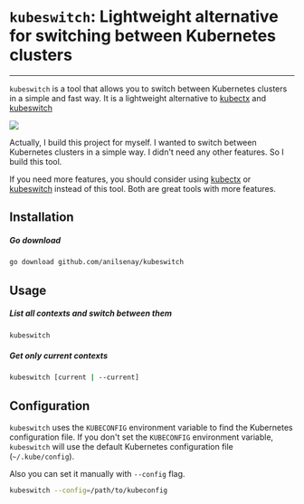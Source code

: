 # `kubeswitch`: Lightweight alternative for switching between Kubernetes clusters

---

`kubeswitch` is a tool that allows you to switch between Kubernetes clusters in a simple and fast way. It is a lightweight alternative to [kubectx](https://github.com/ahmetb/kubectx/) and [kubeswitch](https://github.com/danielfoehrKn/kubeswitch/)

![](https://s11.gifyu.com/images/ScuIM.gif)

Actually, I build this project for myself. I wanted to switch between Kubernetes clusters in a simple way. I didn't need any other features. So I build this tool.

If you need more features, you should consider using [kubectx](https://github.com/ahmetb/kubectx/) or [kubeswitch](https://github.com/danielfoehrKn/kubeswitch/) instead of this tool. Both are great tools with more features.

## Installation

##### Go download

```sh
go download github.com/anilsenay/kubeswitch
```

## Usage

##### List all contexts and switch between them

```sh
kubeswitch
```

##### Get only current contexts

```sh
kubeswitch [current | --current]
```

## Configuration

`kubeswitch` uses the `KUBECONFIG` environment variable to find the Kubernetes configuration file. If you don't set the `KUBECONFIG` environment variable, `kubeswitch` will use the default Kubernetes configuration file (`~/.kube/config`).

Also you can set it manually with `--config` flag.

```sh
kubeswitch --config=/path/to/kubeconfig
```
